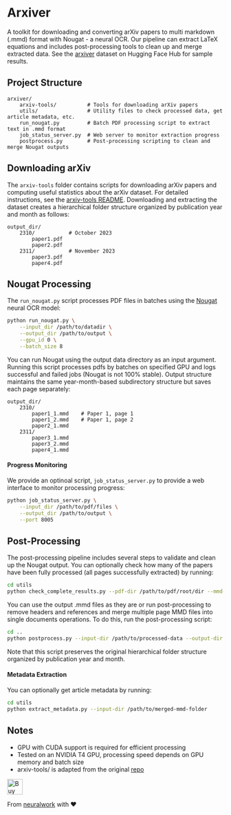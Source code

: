 # Arxiver

A toolkit for downloading and converting arXiv papers to multi markdown (.mmd) format with Nougat - a neural OCR. Our pipeline can extract LaTeX equations and includes post-processing tools to clean up and merge extracted data. See the [arxiver](https://huggingface.co/datasets/neuralwork/arxiver) dataset on Hugging Face Hub for sample results.

## Project Structure
```
arxiver/
    arxiv-tools/          # Tools for downloading arXiv papers
    utils/                # Utility files to check processed data, get article metadata, etc.
    run_nougat.py         # Batch PDF processing script to extract text in .mmd format
    job_status_server.py  # Web server to monitor extraction progress
    postprocess.py        # Post-processing scripting to clean and merge Nougat outputs
```

## Downloading arXiv

The `arxiv-tools` folder contains scripts for downloading arXiv papers and computing useful statistics about the arXiv dataset. For detailed instructions, see the [arxiv-tools README](arxiv-tools/README.md). Downloading and extracting the dataset creates a hierarchical folder structure organized by publication year and month as follows:

```
output_dir/
    2310/           # October 2023
        paper1.pdf
        paper2.pdf
    2311/           # November 2023
        paper3.pdf
        paper4.pdf
```

## Nougat Processing

The `run_nougat.py` script processes PDF files in batches using the [Nougat](https://arxiv.org/abs/2308.13418) neural OCR model:

```bash
python run_nougat.py \
    --input_dir /path/to/datadir \
    --output_dir /path/to/output \
    --gpu_id 0 \
    --batch_size 8
```

You can run Nougat using the output data directory as an input argument. Running this script processes pdfs by batches on specified GPU and logs successful and failed jobs (Nougat is not 100% stable). Output structure maintains the same year-month-based subdirectory structure but saves each page separately:
```
output_dir/
    2310/
        paper1_1.mmd    # Paper 1, page 1
        paper1_2.mmd    # Paper 1, page 2
        paper2_1.mmd
    2311/
        paper3_1.mmd
        paper3_2.mmd
        paper4_1.mmd
```

#### Progress Monitoring
We provide an optinoal script, `job_status_server.py` to provide a web interface to monitor processing progress:

```bash
python job_status_server.py \
    --input_dir /path/to/pdf/files \
    --output_dir /path/to/output \
    --port 8005
```


## Post-Processing
The post-processing pipeline includes several steps to validate and clean up the Nougat output. You can optionally check how many of the papers have been fully processed (all pages successfully extracted) by running:
```bash
cd utils
python check_complete_results.py --pdf-dir /path/to/pdf/root/dir --mmd-dir /path/to/mmd/root/dir
```

You can use the output .mmd files as they are or run post-processing to remove headers and references and merge multiple page MMD files into single documents operations. To do this, run the post-processing script:
```bash
cd ..
python postprocess.py --input-dir /path/to/processed-data --output-dir /path/to/output
```

Note that this script preserves the original hierarchical folder structure organized by publication year and month.

#### Metadata Extraction
You can optionally get article metadata by running:
```bash
cd utils
python extract_metadata.py --input-dir /path/to/merged-mmd-folder
```

## Notes
- GPU with CUDA support is required for efficient processing
- Tested on an NVIDIA T4 GPU, processing speed depends on GPU memory and batch size
- arxiv-tools/ is adapted from the original [repo](https://github.com/armancohan/arxiv-tools)

<a href='https://ko-fi.com/Z8Z616R4PF' target='_blank'><img height='36' style='border:0px;height:36px;' src='https://storage.ko-fi.com/cdn/kofi6.png?v=6' border='0' alt='Buy Me a Coffee at ko-fi.com' /></a>

From [neuralwork](https://neuralwork.ai/) with :heart:

